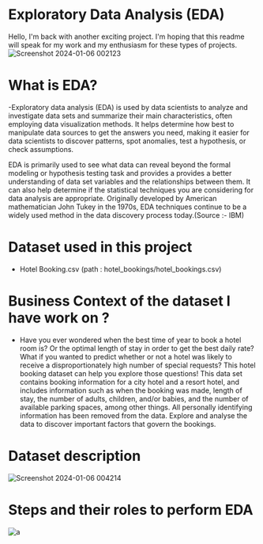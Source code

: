 # Exploratory Data Analysis (EDA) 
Hello, I'm back with another exciting project. I'm hoping that this readme will speak for my work and my enthusiasm for these types of projects.
![Screenshot 2024-01-06 002123](https://github.com/HarshitLaloriya/EDA-on-Hotel-Booking-Dataset/assets/153602422/d9a39353-df09-4da4-8cc9-6b4c93cf3753)

# What is EDA?
-Exploratory data analysis (EDA) is used by data scientists to analyze and investigate data sets and summarize their main characteristics, often employing data visualization methods. It helps determine how best to manipulate data sources to get the answers you need, making it easier for data scientists to discover patterns, spot anomalies, test a hypothesis, or check assumptions.

EDA is primarily used to see what data can reveal beyond the formal modeling or hypothesis testing task and provides a provides a better understanding of data set variables and the relationships between them. It can also help determine if the statistical techniques you are considering for data analysis are appropriate. Originally developed by American mathematician John Tukey in the 1970s, EDA techniques continue to be a widely used method in the data discovery process today.(Source :- IBM)

# Dataset used in this project
- Hotel Booking.csv (path : hotel_bookings/hotel_bookings.csv) 

# Business Context of the dataset I have work on ?
- Have you ever wondered when the best time of year to book a hotel room is? Or the optimal length of stay in order to get the best daily rate? What if you wanted to predict whether or not a hotel was likely to receive a disproportionately high number of special requests? This hotel booking dataset can help you explore those questions! This data set contains booking information for a city hotel and a resort hotel, and includes information such as when the booking was made, length of stay, the number of adults, children, and/or babies, and the number of available parking spaces, among other things. All personally identifying information has been removed from the data. Explore and analyse the data to discover important factors that govern the bookings.

# Dataset description
![Screenshot 2024-01-06 004214](https://github.com/HarshitLaloriya/EDA-on-Hotel-Booking-Dataset/assets/153602422/5cf56fce-5f4e-4073-a481-5a88f2b5742a)

# Steps and their roles to perform EDA
![a](https://github.com/HarshitLaloriya/EDA-on-Hotel-Booking-Dataset/assets/153602422/9e770e3e-189b-403d-8316-00e364a1a876)
